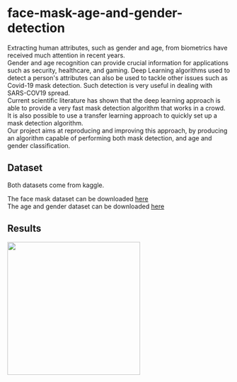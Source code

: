 # face-mask-age-and-gender-detection

Extracting human attributes, such as gender and age, from biometrics have received much attention in recent years. <br>
Gender and age recognition can provide crucial information for applications such as security, healthcare, and gaming. Deep Learning algorithms used to detect a person's attributes can also be used to tackle other issues such as Covid-19 mask detection. Such detection is very useful in dealing with SARS-COV19 spread. <br>
Current scientific literature has shown that the deep learning approach is able to provide a very fast mask detection algorithm that works in a crowd. It is also possible to use a transfer learning approach to quickly set up a mask detection algorithm. <br>
Our project aims at reproducing and improving this approach, by producing an algorithm capable of performing both mask detection, and age and gender classification.

## Dataset
Both datasets come from kaggle.

The face mask dataset can be downloaded [here](https://www.kaggle.com/ashishjangra27/face-mask-12k-images-dataset) <br>
The age and gender dataset can be downloaded [here](https://www.kaggle.com/nipunarora8/age-gender-and-ethnicity-face-data-csv)

## Results
 
<img src="real_time_testing.gif" width=300/>

